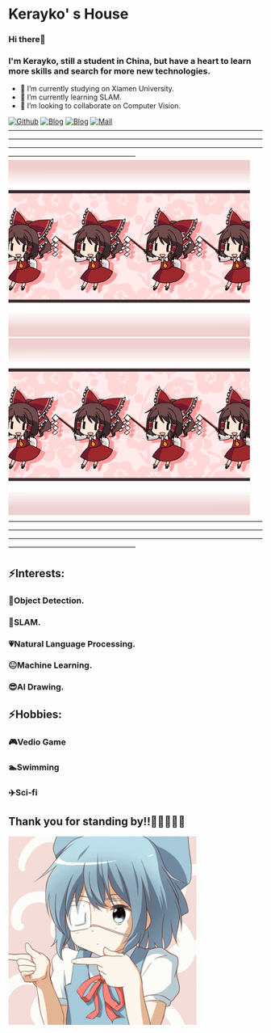 # Kerayko' s House
### Hi there👋

<!--
**Kerayko/Kerayko** is a ✨ _special_ ✨ repository because its `README.md` (this file) appears on your GitHub profile.

Here are some ideas to get you started:


- ⚡ Fun fact: ...
-->
### I'm Kerayko, still a student in China, but have a heart to learn more skills and search for more new technologies.
- 🔭 I’m currently studying on Xiamen University.
- 🌱 I’m currently learning SLAM.
- 👯 I’m looking to collaborate on Computer Vision.

[![Github](https://img.shields.io/github/followers/Kerayko?label=Github&style=social)](https://github.com/Kerayko)
[![Blog](https://img.shields.io/badge/blog-博客园-purple)](https://www.cnblogs.com/alexgzh/)
[![Blog](https://img.shields.io/badge/blog-vuepress-lilac)](https://Kerayko.github.io/)
[![Mail](https://img.shields.io/badge/NetEase-Email-blue)](mailto:cutting_edge_gzh@163.com)
——————————————————————————————————————————————————————————————————————————————————————————————————————————————————————————————
![](https://github.com/Kerayko/Introduction/blob/main/giphy%20(1).gif)    ![](https://github.com/Kerayko/Introduction/blob/main/giphy%20(1).gif)
——————————————————————————————————————————————————————————————————————————————————————————————————————————————————————————————
## ⚡Interests:     
### :name_badge:Object Detection.
### :bookmark:SLAM.
### :heartpulse:Natural Language Processing.
### :neutral_face:Machine Learning.
### :sunglasses:AI Drawing.
## ⚡Hobbies:
### 🎮Vedio Game
### 🏊Swimming
### ✈️Sci-fi
## Thank you for standing by!!🥰🥰🥰🥰🥰
![](https://github.com/Kerayko/Introduction/blob/main/giphy%20(2).gif)
